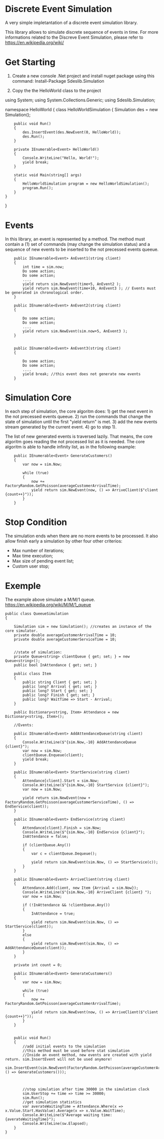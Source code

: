 # Discrete Event Simulation

A very simple impletantation of a discrete event simulation library.

This library allows to simulate discrete sequence of events in time. For more informations related to the Discreve Event Simulation, please refer to https://en.wikipedia.org/wiki/

# Get Starting

1) Create a new console .Net project and install nuget package using this command:
Install-Package Sdeslib.Simulation

2) Copy the the HelloWorld class to the project

using System;
using System.Collections.Generic;
using Sdeslib.Simulation;

namespace HelloWorld
{
    class HelloWorldSimulation
    {
        Simulation des = new Simulation();

        public void Run()
        {
            des.InsertEvent(des.NewEvent(0, HelloWorld));
            des.Run();
        }

        private IEnumerable<Event> HelloWorld()
        {
            Console.WriteLine("Hello, World!");
            yield break;
        }

        static void Main(string[] args)
        {
            HelloWorldSimulation program = new HelloWorldSimulation();
            program.Run();
        }
    }
}




# Events

In this library, an event is represented by a method. The method must contain a (1) set of commands (may change the simulation status) and a sequence of new events to be inserted to the not precessed events queeue.

        public IEnumerable<Event> AnEvent1(string client)
        {
        	int time = sim.now;
        	Do some action;
        	Do some action;
        	....
            yield return sim.NewEvent(time+5, AnEvent2 );
            yield return sim.NewEvent(time+10, AnEvent3 ); // Events must be generated in chronological order.         
        }

        public IEnumerable<Event> AnEvent2(string client)
        {
        	
        	Do some action;
        	Do some action;
        	....            
            yield return sim.NewEvent(sim.now+5, AnEvent3 );            
        }


        public IEnumerable<Event> AnEvent3(string client)
        {
        	
        	Do some action;
        	Do some action;
        	....            
            yield break; //this event does not generate new events
        }

# Simulation Core

In each step of simulation, the core algoritm does:
	1) get the next event in the not precessed events queeue. 
	2) run the commands that change the state of simulation until the first "yield return" is met.
	3) add the new events stream generated by the current event. 
	4) go to step 1).

The list of new generated events is traversed lazily. That means, the core algoritm goes reading the not processed list as it is needed. The core algoritm
is able to handle infinity list, as in the following example:

        public IEnumerable<Event> GenerateCustomers()
        {
            var now = sim.Now;

            while (true)
            {
                now += FactoryRandom.GetPoisson(averageCustomerArrivalTime);
                yield return sim.NewEvent(now, () => ArriveClient($"client {count++}"));
            }
        }

# Stop Condition

The simulation ends when there are no more events to be processed. It also allow finish early a simulation by other four other criterios:

* Max number of iterations;
* Max time execution;
* Max size of pending event list;
* Custom user stop;


# Exemple

The example above simulate a M/M/1 queue. 
https://en.wikipedia.org/wiki/M/M/1_queue


    public class QueeueSimulation
    {
        
        Simulation sim = new Simulation(); //creates an instance of the core simulator.
        private double averageCustomerArrivalTime = 10;
        private double averageCustomerServiceTime = 10;


        //state of simulation:
        private Queue<string> clientQueue { get; set; } = new Queue<string>();
        public bool InAttendance { get; set; }

        public class Item
        {
            public string Client { get; set; }
            public long? Arrival { get; set; }
            public long? Start { get; set; }
            public long? Finish { get; set; }
            public long? WaitTime => Start - Arrival;
        }

        public Dictionary<string, Item> Attendance = new Dictionary<string, Item>();

        //Events:

        public IEnumerable<Event> AddAttendanceQueue(string client)
        {
            Console.WriteLine($"{sim.Now,-10} AddAttendanceQueue {client}");
            var now = sim.Now;
            clientQueue.Enqueue(client);
            yield break;
        }

        public IEnumerable<Event> StartService(string client)
        {
            Attendance[client].Start = sim.Now;
            Console.WriteLine($"{sim.Now,-10} StartService {client}");
            var now = sim.Now;

            yield return sim.NewEvent(now + FactoryRandom.GetPoisson(averageCustomerServiceTime), () => EndService(client));
        }

        public IEnumerable<Event> EndService(string client)
        {
            Attendance[client].Finish = sim.Now;
            Console.WriteLine($"{sim.Now,-10} EndService {client}");
            InAttendance = false;

            if (clientQueue.Any())
            {
                var c = clientQueue.Dequeue();

                yield return sim.NewEvent(sim.Now, () => StartService(c));
            }
        }

        public IEnumerable<Event> ArriveClient(string client)
        {
            Attendance.Add(client, new Item {Arrival = sim.Now});
            Console.WriteLine($"{sim.Now,-10} ArriveClient {client} ");
            var now = sim.Now;

            if (!InAttendance && !clientQueue.Any())
            {
                InAttendance = true;

                yield return sim.NewEvent(sim.Now, () => StartService(client));
            }
            else
            {
                yield return sim.NewEvent(sim.Now, () => AddAttendanceQueue(client));
            }
        }

        private int count = 0;

        public IEnumerable<Event> GenerateCustomers()
        {
            var now = sim.Now;

            while (true)
            {
                now += FactoryRandom.GetPoisson(averageCustomerArrivalTime);

                yield return sim.NewEvent(now, () => ArriveClient($"client {count++}"));
            }
        }


        public void Run()
        {
        	//add initial events to the simulation
        	//this method must be used before stat simulation
        	//Inside an event method, new events are created with yield return. sim.InsertEvent will not be used anymore!     	
            sim.InsertEvent(sim.NewEvent(FactoryRandom.GetPoisson(averageCustomerArrivalTime), () => GenerateCustomers()));



            //stop simulation after time 30000 in the simulation clock
            sim.UserStop += time => time >= 30000;            
            sim.Run();
            //get simulation statistics
            var averateWaitingTime = Attendance.Where(x => x.Value.Start.HasValue).Average(x => x.Value.WaitTime);
            Console.WriteLine($"Average waiting time: {averateWaitingTime}");
            Console.WriteLine(sw.Elapsed);
        }
    }


